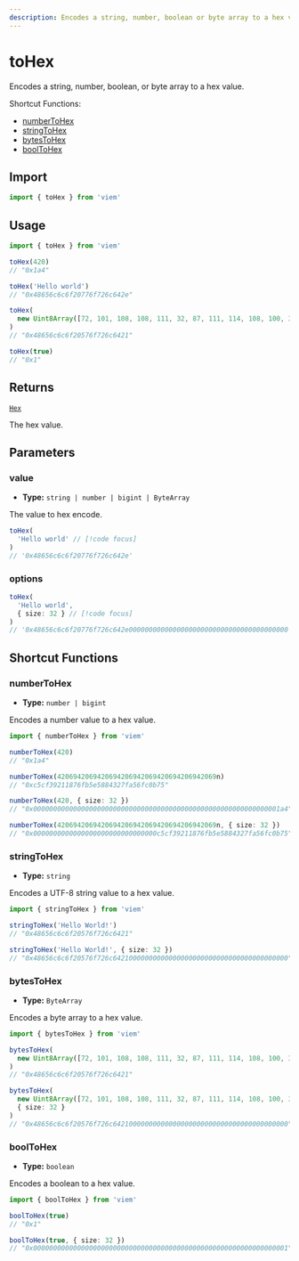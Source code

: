 ```yaml
---
description: Encodes a string, number, boolean or byte array to a hex value.
---
```


# toHex

Encodes a string, number, boolean, or byte array to a hex value.

Shortcut Functions: 

- [numberToHex](#numbertohex)
- [stringToHex](#stringtohex)
- [bytesToHex](#bytestohex)
- [boolToHex](#booltohex)

## Import

```ts
import { toHex } from 'viem'
```

## Usage

```ts
import { toHex } from 'viem'

toHex(420)
// "0x1a4"

toHex('Hello world')
// "0x48656c6c6f20776f726c642e"

toHex(
  new Uint8Array([72, 101, 108, 108, 111, 32, 87, 111, 114, 108, 100, 33])
)
// "0x48656c6c6f20576f726c6421"

toHex(true)
// "0x1"
```

## Returns

[`Hex`](/docs/glossary/types#hex)

The hex value.

## Parameters

### value

- **Type:** `string | number | bigint | ByteArray`

The value to hex encode.

```ts 
toHex(
  'Hello world' // [!code focus]
)
// '0x48656c6c6f20776f726c642e'
```

### options

```ts 
toHex(
  'Hello world', 
  { size: 32 } // [!code focus]
)
// '0x48656c6c6f20776f726c642e0000000000000000000000000000000000000000'
```

## Shortcut Functions

### numberToHex

- **Type:** `number | bigint`

Encodes a number value to a hex value.

```ts
import { numberToHex } from 'viem'

numberToHex(420)
// "0x1a4"

numberToHex(4206942069420694206942069420694206942069n)
// "0xc5cf39211876fb5e5884327fa56fc0b75"

numberToHex(420, { size: 32 })
// "0x00000000000000000000000000000000000000000000000000000000000001a4"

numberToHex(4206942069420694206942069420694206942069n, { size: 32 })
// "0x0000000000000000000000000000000c5cf39211876fb5e5884327fa56fc0b75"
```

### stringToHex

- **Type:** `string`

Encodes a UTF-8 string value to a hex value.

```ts
import { stringToHex } from 'viem'

stringToHex('Hello World!')
// "0x48656c6c6f20576f726c6421"

stringToHex('Hello World!', { size: 32 })
// "0x48656c6c6f20576f726c64210000000000000000000000000000000000000000"
```

### bytesToHex

- **Type:** `ByteArray`

Encodes a byte array to a hex value.

```ts
import { bytesToHex } from 'viem'

bytesToHex(
  new Uint8Array([72, 101, 108, 108, 111, 32, 87, 111, 114, 108, 100, 33]),
)
// "0x48656c6c6f20576f726c6421"

bytesToHex(
  new Uint8Array([72, 101, 108, 108, 111, 32, 87, 111, 114, 108, 100, 33]),
  { size: 32 }
)
// "0x48656c6c6f20576f726c64210000000000000000000000000000000000000000"
```

### boolToHex

- **Type:** `boolean`

Encodes a boolean to a hex value.

```ts
import { boolToHex } from 'viem'

boolToHex(true)
// "0x1"

boolToHex(true, { size: 32 })
// "0x0000000000000000000000000000000000000000000000000000000000000001"
```
